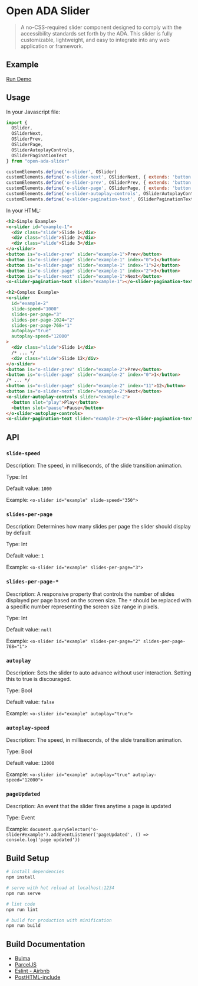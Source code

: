 # Open ADA Slider

> A no-CSS-required slider component designed to comply with the accessibility standards set forth by the ADA. This slider is fully customizable, lightweight, and easy to integrate into any web application or framework.

## Example
[Run Demo](https://codepen.io/vickera/pen/LYJoPzo)

## Usage

In your Javascript file:
``` javascript
import {
  OSlider,
  OSliderNext,
  OSliderPrev,
  OSliderPage,
  OSliderAutoplayControls,
  OSliderPaginationText
} from "open-ada-slider"

customElements.define('o-slider', OSlider)
customElements.define('o-slider-next', OSliderNext, { extends: 'button' })
customElements.define('o-slider-prev', OSliderPrev, { extends: 'button' })
customElements.define('o-slider-page', OSliderPage, { extends: 'button' })
customElements.define('o-slider-autoplay-controls', OSliderAutoplayControls)
customElements.define('o-slider-pagination-text', OSliderPaginationText)
```

In your HTML:
``` html
<h2>Simple Example>
<o-slider id="example-1">
  <div class="slide">Slide 1</div>
  <div class="slide">Slide 2</div>
  <div class="slide">Slide 3</div>
</o-slider>
<button is="o-slider-prev" slider="example-1">Prev</button>
<button is="o-slider-page" slider="example-1" index="0">1</button>
<button is="o-slider-page" slider="example-1" index="1">2</button>
<button is="o-slider-page" slider="example-1" index="2">3</button>
<button is="o-slider-next" slider="example-1">Next</button>
<o-slider-pagination-text slider="example-1"></o-slider-pagination-text>  

<h2>Complex Example>
<o-slider 
  id="example-2"
  slide-speed="1000"
  slides-per-page="3"
  slides-per-page-1024="2"
  slides-per-page-768="1"
  autoplay="true"
  autoplay-speed="12000"
>
  <div class="slide">Slide 1</div>
  /* ... */
  <div class="slide">Slide 12</div>
</o-slider>
<button is="o-slider-prev" slider="example-2">Prev</button>
<button is="o-slider-page" slider="example-2" index="0">1</button>
/* ... */
<button is="o-slider-page" slider="example-2" index="11">12</button>
<button is="o-slider-next" slider="example-2">Next</button>
<o-slider-autoplay-controls slider="example-2">
  <button slot="play">Play</button>
  <button slot="pause">Pause</button>
</o-slider-autoplay-controls>
<o-slider-pagination-text slider="example-2"></o-slider-pagination-text>  
```

## API

### `slide-speed`

Description: The speed, in milliseconds, of the slide transition animation.

Type: Int

Default value: `1000`

Example: `<o-slider id="example" slide-speed="350">`

### `slides-per-page`

Description: Determines how many slides per page the slider should display by default

Type: Int

Default value: `1`

Example: `<o-slider id="example" slides-per-page="3">`

### `slides-per-page-*`

Description: A responsive property that controls the number of slides displayed per page based on the screen size. The `*` should be replaced with a specific number representing the screen size range in pixels.

Type: Int

Default value: `null`

Example: `<o-slider id="example" slides-per-page="2" slides-per-page-768="1">`

### `autoplay`

Description: Sets the slider to auto advance without user interaction. Setting this to true is discouraged.

Type: Bool

Default value: `false`

Example: `<o-slider id="example" autoplay="true">`

### `autoplay-speed`

Description: The speed, in milliseconds, of the slide transition animation.

Type: Bool

Default value: `12000`

Example: `<o-slider id="example" autoplay="true" autoplay-speed="12000">`

### `pageUpdated`

Description: An event that the slider fires anytime a page is updated

Type: Event

Example: `document.querySelector('o-slider#example').addEventListener('pageUpdated', () => console.log('page updated'))`

## Build Setup

``` bash
# install dependencies
npm install

# serve with hot reload at localhost:1234
npm run serve

# lint code
npm run lint

# build for production with minification
npm run build
```

## Build Documentation
* [Bulma](https://bulma.io/)
* [ParcelJS](https://parceljs.org/)
* [Eslint - Airbnb](https://github.com/airbnb/javascript)
* [PostHTML-include](https://github.com/posthtml/posthtml-include)
